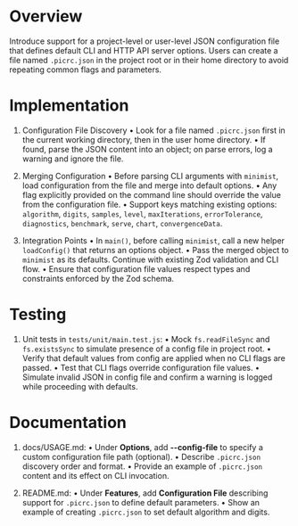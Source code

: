 # Overview

Introduce support for a project-level or user-level JSON configuration file that defines default CLI and HTTP API server options. Users can create a file named `.picrc.json` in the project root or in their home directory to avoid repeating common flags and parameters.

# Implementation

1. Configuration File Discovery
   • Look for a file named `.picrc.json` first in the current working directory, then in the user home directory.
   • If found, parse the JSON content into an object; on parse errors, log a warning and ignore the file.

2. Merging Configuration
   • Before parsing CLI arguments with `minimist`, load configuration from the file and merge into default options.
   • Any flag explicitly provided on the command line should override the value from the configuration file.
   • Support keys matching existing options: `algorithm`, `digits`, `samples`, `level`, `maxIterations`, `errorTolerance`, `diagnostics`, `benchmark`, `serve`, `chart`, `convergenceData`.

3. Integration Points
   • In `main()`, before calling `minimist`, call a new helper `loadConfig()` that returns an options object.
   • Pass the merged object to `minimist` as its defaults. Continue with existing Zod validation and CLI flow.
   • Ensure that configuration file values respect types and constraints enforced by the Zod schema.

# Testing

1. Unit tests in `tests/unit/main.test.js`:
   • Mock `fs.readFileSync` and `fs.existsSync` to simulate presence of a config file in project root.
   • Verify that default values from config are applied when no CLI flags are passed.
   • Test that CLI flags override configuration file values.
   • Simulate invalid JSON in config file and confirm a warning is logged while proceeding with defaults.

# Documentation

1. docs/USAGE.md:
   • Under **Options**, add **--config-file** to specify a custom configuration file path (optional).
   • Describe `.picrc.json` discovery order and format.
   • Provide an example of `.picrc.json` content and its effect on CLI invocation.

2. README.md:
   • Under **Features**, add **Configuration File** describing support for `.picrc.json` to define default parameters.
   • Show an example of creating `.picrc.json` to set default algorithm and digits.